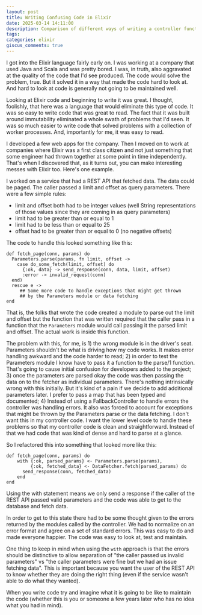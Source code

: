 ```yaml
---
layout: post
title: Writing Confusing Code in Elixir
date: 2025-03-14 14:11:00
description: Comparison of different ways of writing a controller function
tags:
categories: elixir
giscus_comments: true
---
```


I got into the Elixir language fairly early on. I was working at a company that used Java and Scala and was pretty bored. I was, in truth, also aggravated at the quality of the code that I'd see produced. The code would solve the problem, true. But it solved it in a way that made the code hard to look at. And hard to look at code is generally not going to be maintained well.

Looking at Elixir code and beginning to write it was great. I thought, foolishly, that here was a language that would eliminate this type of code. It was so easy to write code that was great to read. The fact that it was built around immutability eliminated a whole swath of problems that I'd seen. It was so much easier to write code that solved problems with a collection of worker processes. And, importantly for me, it was easy to read.

I developed a few web apps for the company. Then I moved on to work at companies where Elixir was a first class citizen and not just something that some engineer had thrown together at some point in time independently. That's when I discovered that, as it turns out, you can make interesting messes with Elixir too. Here's one example.

I worked on a service that had a REST API that fetched data. The data could be paged. The caller passed a limit and offset as query parameters. There were a few simple rules:

- limit and offset both had to be integer values (well String representations of those values since they are coming in as query parameters)
- limit had to be greater than or equal to 1
- limit had to be less than or equal to 25
- offset had to be greater than or equal to 0 (no negative offsets)

The code to handle this looked something like this:

```
def fetch_page(conn, params) do
  Parameters.parse(params, fn limit, offset ->
    case do_some_fetch(limit, offset) do
      {:ok, data} -> send_response(conn, data, limit, offset)
      :error -> invalid_request(conn)
  end)
  rescue e ->
     ## Some more code to handle exceptions that might get thrown
     ## by the Parameters module or data fetching
end
```

That is, the folks that wrote the code created a module to parse out the limit and offset but the function that was written required that the caller pass in a function that the `Parameters` module would call passing it the parsed limit and offset. The actual work is inside this function.

The problem with this, for me, is 1) the wrong module is in the driver's seat. Parameters shouldn't be what is driving how my code works. It makes error handling awkward and the code harder to read; 2) in order to test the Parameters module I know have to pass it a function to the parse/1 function. That's going to cause initial confusion for developers added to the project; 3) once the parameters are parsed okay the code was then passing the data on to the fetcher as individual parameters. There's nothing intrinsically wrong with this initially. But it's kind of a pain if we decide to add additional parameters later. I prefer to pass a map that has been typed and documented; 4) Instead of using a FallbackController to handle errors the controller was handling errors. It also was forced to account for exceptions that might be thrown by the Parameters parse or the data fetching. I don't want this in my controller code. I want the lower level code to handle these problems so that my controller code is clean and straightforward. Instead of that we had code that was kind of dense and hard to parse at a glance.

So I refactored this into something that looked more like this:

```
def fetch_page(conn, params) do
    with {:ok, parsed_params} <- Parameters.parse(params),
         {:ok, fetched_data} <- DataFetcher.fetch(parsed_params) do
      send_response(conn, fetched_data)
    end
end
```

Using the with statement means we only send a response if the caller of the REST API passed valid parameters and the code was able to get to the database and fetch data.

In order to get to this state there had to be some thought given to the errors returned by the modules called by the controller. We had to normalize on an error format and agree on a set of standard errors. This was easy to do and made everyone happier. The code was easy to look at, test and maintain.

One thing to keep in mind when using the `with` approach is that the errors should be distinctive to allow separation of "the caller passed us invalid parameters" vs "the caller parameters were fine but we had an issue fetching data". This is important because you want the user of the REST API to know whether they are doing the right thing (even if the service wasn't able to do what they wanted).

When you write code try and imagine what it is going to be like to maintain the code (whether this is you or someone a few years later who has no idea what you had in mind).
